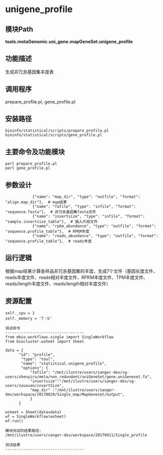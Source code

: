 unigene_profile
==========================

模块Path
-----------

**tools.metaGenomic.uni_gene.mapGeneSet.unigene_profile**

功能描述
-----------------------------------
生成非冗余基因集丰度表


调用程序
-----------------------------------

prepare_profile.pl,
gene_profile.pl

安装路径
-----------------------------------

`bioinfo/statistical/scripts/prepare_profile.pl `
`bioinfo/statistical/scripts/gene_profile.pl`



主要命令及功能模块
-----------------------------------

```
perl prepare_profile.pl
perl gene_profile.pl
```

参数设计
-----------------------------------

```
            {"name": "map_dir", "type": "outfile", "format": "align.map_dir"},  # map结果
            {"name": "fafile", "type": "infile", "format": "sequence.fasta"},  # 非冗余基因集fasta文件
            {"name": "insertsize", "type": "infile", "format": "sample.insertsize_table"},  # 插入片段文件
            {"name": "rpkm_abundance", "type": "outfile", "format": "sequence.profile_table"},  # RPKM丰度
            {"name": "reads_abundance", "type": "outfile", "format": "sequence.profile_table"},  # reads丰度

```

运行逻辑
-----------------------------------

根据map结果计算各样品非冗余基因集的丰度，生成7个文件（基因长度文件、reads丰度文件、reads相对丰度文件、RPKM丰度文件、TPM丰度文件、reads/length丰度文件、reads/length相对丰度文件）


资源配置
-----------------------------------

```
self._cpu = 1
self._memory = '7：G'

测试命令
-----------------------------------
from mbio.workflows.single import SingleWorkflow
from biocluster.wsheet import Sheet

data = {
      "id": "profile",
       "type": "tool",
       "name": "statistical.unigene_profile",
       "options": {
           "fafile": "/mnt/ilustre/users/sanger-dev/sg-users/shenyiru/meta/non_redundent/uniGeneSet/gene.uniGeneset.fa",
           "insertsize":"/mnt/ilustre/users/sanger-dev/sg-users/zouxuan/insertSize",
           "map_dir" :"/mnt/ilustre/users/sanger-dev/workspace/20170829/Single_map/MapGeneset/output",
           }
      }

wsheet = Sheet(data=data)
wf = SingleWorkflow(wsheet)
wf.run()

模块测试的结果路径:
/mnt/ilustre/users/sanger-dev/workspace/20170911/Single_profile

测试结果
-----------------------------------
